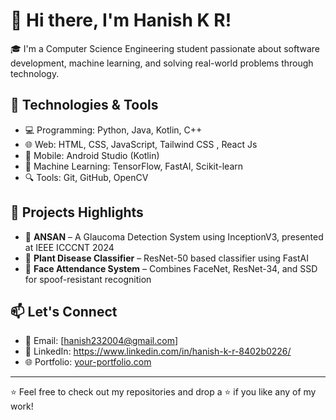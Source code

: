 # 👋 Hi there, I'm Hanish K R!

🎓 I'm a Computer Science Engineering student passionate about software development, machine learning, and solving real-world problems through technology.

## 🔧 Technologies & Tools
- 💻 Programming: Python, Java, Kotlin, C++
- 🌐 Web: HTML, CSS, JavaScript, Tailwind CSS , React Js
- 📱 Mobile: Android Studio (Kotlin)
- 🧠 Machine Learning: TensorFlow, FastAI, Scikit-learn
- 🔍 Tools: Git, GitHub, OpenCV

## 📌 Projects Highlights
- 🧿 **ANSAN** – A Glaucoma Detection System using InceptionV3, presented at IEEE ICCCNT 2024
- 🧪 **Plant Disease Classifier** – ResNet-50 based classifier using FastAI
- 🐍 **Face Attendance System** – Combines FaceNet, ResNet-34, and SSD for spoof-resistant recognition

## 📫 Let's Connect
- 📧 Email: [hanish232004@gmail.com]
- 💼 LinkedIn: https://www.linkedin.com/in/hanish-k-r-8402b0226/
- 🌐 Portfolio: [your-portfolio.com](https://your-portfolio.com)

---

⭐ Feel free to check out my repositories and drop a ⭐ if you like any of my work!
